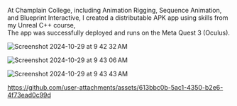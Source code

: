 
At Champlain College, including Animation Rigging, Sequence Animation, and Blueprint Interactive,  I created a distributable APK app using skills from my Unreal C++ course,  
The app was successfully deployed and runs on the Meta Quest 3 (Oculus).

![Screenshot 2024-10-29 at 9 42 32 AM](https://github.com/user-attachments/assets/a3492dd7-6170-417c-b331-75044843c951)

![Screenshot 2024-10-29 at 9 43 06 AM](https://github.com/user-attachments/assets/e668c579-15b6-4edb-a15b-77cd438badd1)

![Screenshot 2024-10-29 at 9 43 43 AM](https://github.com/user-attachments/assets/ed366122-a480-4a3f-b429-e7a5f9a80de2)


https://github.com/user-attachments/assets/613bbc0b-5ac1-4350-b2e6-4f73ead0c99d

